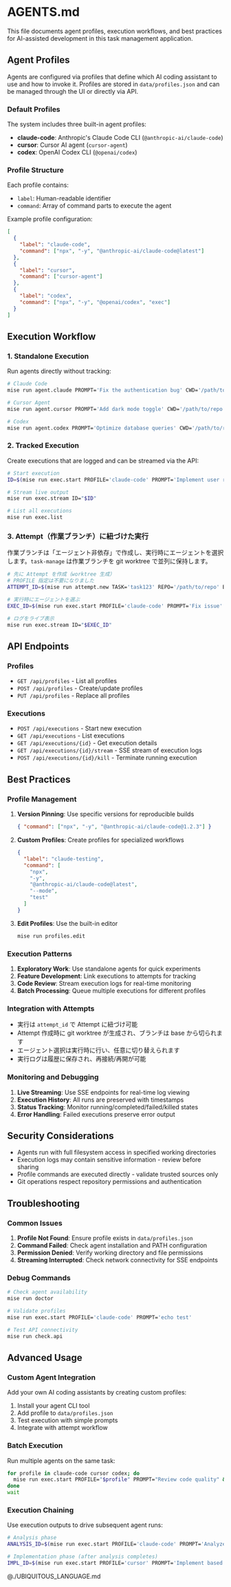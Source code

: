 # AGENTS.md

This file documents agent profiles, execution workflows, and best practices for AI-assisted development in this task management application.

## Agent Profiles

Agents are configured via profiles that define which AI coding assistant to use and how to invoke it. Profiles are stored in `data/profiles.json` and can be managed through the UI or directly via API.

### Default Profiles

The system includes three built-in agent profiles:

- **claude-code**: Anthropic's Claude Code CLI (`@anthropic-ai/claude-code`)
- **cursor**: Cursor AI agent (`cursor-agent`)
- **codex**: OpenAI Codex CLI (`@openai/codex`)

### Profile Structure

Each profile contains:

- `label`: Human-readable identifier
- `command`: Array of command parts to execute the agent

Example profile configuration:

```json
[
  {
    "label": "claude-code",
    "command": ["npx", "-y", "@anthropic-ai/claude-code@latest"]
  },
  {
    "label": "cursor",
    "command": ["cursor-agent"]
  },
  {
    "label": "codex",
    "command": ["npx", "-y", "@openai/codex", "exec"]
  }
]
```

## Execution Workflow

### 1. Standalone Execution

Run agents directly without tracking:

```bash
# Claude Code
mise run agent.claude PROMPT='Fix the authentication bug' CWD='/path/to/repo'

# Cursor Agent
mise run agent.cursor PROMPT='Add dark mode toggle' CWD='/path/to/repo'

# Codex
mise run agent.codex PROMPT='Optimize database queries' CWD='/path/to/repo'
```

### 2. Tracked Execution

Create executions that are logged and can be streamed via the API:

```bash
# Start execution
ID=$(mise run exec.start PROFILE='claude-code' PROMPT='Implement user registration')

# Stream live output
mise run exec.stream ID="$ID"

# List all executions
mise run exec.list
```

### 3. Attempt（作業ブランチ）に紐づけた実行

作業ブランチは「エージェント非依存」で作成し、実行時にエージェントを選択します。`task-manage` は作業ブランチを git worktree で並列に保持します。

```bash
# 先に Attempt を作成（worktree 生成）
# PROFILE 指定は不要になりました
ATTEMPT_ID=$(mise run attempt.new TASK='task123' REPO='/path/to/repo' BASE='main' BRANCH='feature/my-task')

# 実行時にエージェントを選ぶ
EXEC_ID=$(mise run exec.start PROFILE='claude-code' PROMPT='Fix issue' ATTEMPT="$ATTEMPT_ID")

# ログをライブ表示
mise run exec.stream ID="$EXEC_ID"
```

## API Endpoints

### Profiles

- `GET /api/profiles` - List all profiles
- `POST /api/profiles` - Create/update profiles
- `PUT /api/profiles` - Replace all profiles

### Executions

- `POST /api/executions` - Start new execution
- `GET /api/executions` - List executions
- `GET /api/executions/{id}` - Get execution details
- `GET /api/executions/{id}/stream` - SSE stream of execution logs
- `POST /api/executions/{id}/kill` - Terminate running execution

## Best Practices

### Profile Management

1. **Version Pinning**: Use specific versions for reproducible builds

   ```json
   { "command": ["npx", "-y", "@anthropic-ai/claude-code@1.2.3"] }
   ```

2. **Custom Profiles**: Create profiles for specialized workflows

   ```json
   {
     "label": "claude-testing",
     "command": [
       "npx",
       "-y",
       "@anthropic-ai/claude-code@latest",
       "--mode",
       "test"
     ]
   }
   ```

3. **Edit Profiles**: Use the built-in editor
   ```bash
   mise run profiles.edit
   ```

### Execution Patterns

1. **Exploratory Work**: Use standalone agents for quick experiments
2. **Feature Development**: Link executions to attempts for tracking
3. **Code Review**: Stream execution logs for real-time monitoring
4. **Batch Processing**: Queue multiple executions for different profiles

### Integration with Attempts

- 実行は `attempt_id` で Attempt に紐づけ可能
- Attempt 作成時に git worktree が生成され、ブランチは base から切られます
- エージェント選択は実行時に行い、任意に切り替えられます
- 実行ログは履歴に保存され、再接続/再開が可能

### Monitoring and Debugging

1. **Live Streaming**: Use SSE endpoints for real-time log viewing
2. **Execution History**: All runs are preserved with timestamps
3. **Status Tracking**: Monitor running/completed/failed/killed states
4. **Error Handling**: Failed executions preserve error output

## Security Considerations

- Agents run with full filesystem access in specified working directories
- Execution logs may contain sensitive information - review before sharing
- Profile commands are executed directly - validate trusted sources only
- Git operations respect repository permissions and authentication

## Troubleshooting

### Common Issues

1. **Profile Not Found**: Ensure profile exists in `data/profiles.json`
2. **Command Failed**: Check agent installation and PATH configuration
3. **Permission Denied**: Verify working directory and file permissions
4. **Streaming Interrupted**: Check network connectivity for SSE endpoints

### Debug Commands

```bash
# Check agent availability
mise run doctor

# Validate profiles
mise run exec.start PROFILE='claude-code' PROMPT='echo test'

# Test API connectivity
mise run check.api
```

## Advanced Usage

### Custom Agent Integration

Add your own AI coding assistants by creating custom profiles:

1. Install your agent CLI tool
2. Add profile to `data/profiles.json`
3. Test execution with simple prompts
4. Integrate with attempt workflow

### Batch Execution

Run multiple agents on the same task:

```bash
for profile in claude-code cursor codex; do
  mise run exec.start PROFILE="$profile" PROMPT="Review code quality" &
done
wait
```

### Execution Chaining

Use execution outputs to drive subsequent agent runs:

```bash
# Analysis phase
ANALYSIS_ID=$(mise run exec.start PROFILE='claude-code' PROMPT='Analyze codebase structure')

# Implementation phase (after analysis completes)
IMPL_ID=$(mise run exec.start PROFILE='cursor' PROMPT='Implement based on analysis')
```

@./UBIQUITOUS_LANGUAGE.md
